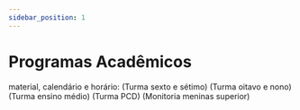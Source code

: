 ```yaml
---
sidebar_position: 1
---
```


# Programas Acadêmicos

material, calendário e horário:
(Turma sexto e sétimo)
(Turma oitavo e nono)
(Turma ensino médio)
(Turma PCD)
(Monitoria meninas superior)